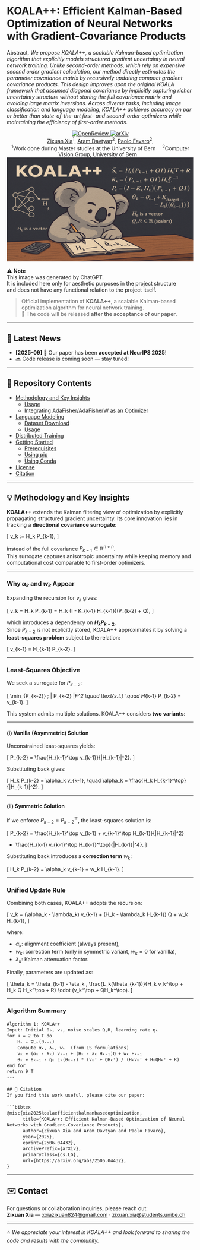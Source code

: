 # KOALA++: Efficient Kalman-Based Optimization of Neural Networks with Gradient-Covariance Products

Abstract, _We propose KOALA++, a scalable Kalman-based optimization algorithm that explicitly models structured gradient uncertainty in neural network training. Unlike second-order methods, which rely on expensive second order gradient calculation, our method directly estimates the parameter covariance matrix by recursively updating compact gradient covariance products. This design improves upon the original KOALA framework that assumed diagonal covariance by implicitly capturing richer uncertainty structure without storing the full covariance matrix and avoiding large matrix inversions. Across diverse tasks, including image classification and language modeling, KOALA++ achieves accuracy on par or better than state-of-the-art first- and second-order optimizers while maintaining the efficiency of first-order methods._ 

<center>
<a href="https://openreview.net/group?id=NeurIPS.cc/2025/Conference/Authors&referrer=%5BHomepage%5D(%2F)" target="_blank">
    <img alt="OpenReview" src="https://img.shields.io/badge/OpenReview-KOALA++-blue?logo=openreview" height="30" />
</a>
<a href="https://arxiv.org/abs/2506.04432" target="_blank">
    <img alt="arXiv" src="https://img.shields.io/badge/arXiv-KOALA++-red?logo=arxiv" height="30" />
<div>
    <a href="https://sumxiaa.github.io/" target="_blank">Zixuan Xia</a><sup>1</sup>,</span>
    <a href="https://araachie.github.io/" target="_blank">Aram Davtyan</a><sup>2</sup>, </span>
    <a href="https://www.cvg.unibe.ch/people/favaro" target="_blank">Paolo Favaro</a><sup>2</sup>,</span>
</div>
<div>
    <sup>1</sup>Work done during Master studies at the University of Bern&emsp;
    <sup>2</sup>Computer Vision Group, University of Bern&emsp;
</div>
</center>
<center>
    <img src="img/KOALA++.png" alt="Overview of Project" width="100%" height="280"/>
</center>

⚠️ **Note**  
This image was generated by ChatGPT.  
It is included here only for aesthetic purposes in the project structure  
and does not have any functional relation to the project itself.


> Official implementation of **KOALA++**, a scalable Kalman-based optimization algorithm for neural network training.  
> 📢 The code will be released **after the acceptance of our paper**.

---
## 📰 Latest News
- **[2025-09]** 🎉 Our paper has been **accepted at NeurIPS 2025**!  
- 🔜 Code release is coming soon — stay tuned!

---
## 📁 Repository Contents

- [Methodology and Key Insights](#💡-methodology-and-key-insights)
    - [Usage](#🎯-usage)
    - [Integrating AdaFisher/AdaFisherW as an Optimizer](#🔗-integrating-adafisheradafisherw-as-an-optimizer)
- [Language Modeling](#📖-language-modeling)
    - [Dataset Download](#dataset-download)
    - [Usage](#🎯-usage-1)
- [Distributed Training](#⚡️-distributed-training)
- [Getting Started](#🌟-getting-started)
    - [Prerequisites](#prerequisites)
    - [Using pip](#using-pip)
    - [Using Conda](#using-conda)
- [License](#📜-license)
- [Citation](#📖-citation)

---
## 💡 Methodology and Key Insights

**KOALA++** extends the Kalman filtering view of optimization by explicitly propagating structured gradient uncertainty. Its core innovation lies in tracking a **directional covariance surrogate**:  

\[
v_k := H_k P_{k-1},
\]

instead of the full covariance $P_{k-1} \in \mathbb{R}^{n \times n}$.  
This surrogate captures anisotropic uncertainty while keeping memory and computational cost comparable to first-order optimizers.

---

### Why $\alpha_k$ and $w_k$ Appear
Expanding the recursion for $v_k$ gives:

\[
v_k = H_k P_{k-1} = H_k (I - K_{k-1} H_{k-1})(P_{k-2} + Q),
\]

which introduces a dependency on **$H_k P_{k-2}$**.  
Since $P_{k-2}$ is not explicitly stored, KOALA++ approximates it by solving a **least-squares problem** subject to the relation:

\[
v_{k-1} = H_{k-1} P_{k-2}.
\]

---

### Least-Squares Objective
We seek a surrogate for $P_{k-2}$:

\[
\min_{P_{k-2}} \; \| P_{k-2} \|_F^2 
\quad \text{s.t.} \quad H_{k-1} P_{k-2} = v_{k-1}.
\]

This system admits multiple solutions. KOALA++ considers **two variants**:

---

#### (i) Vanilla (Asymmetric) Solution
Unconstrained least-squares yields:

\[
P_{k-2} = \frac{H_{k-1}^\top v_{k-1}}{\|H_{k-1}\|^2}.
\]

Substituting back gives:

\[
H_k P_{k-2} = \alpha_k v_{k-1}, 
\quad \alpha_k = \frac{H_k H_{k-1}^\top}{\|H_{k-1}\|^2}.
\]

---

#### (ii) Symmetric Solution
If we enforce $P_{k-2} = P_{k-2}^\top$, the least-squares solution is:

\[
P_{k-2} =
\frac{H_{k-1}^\top v_{k-1} + v_{k-1}^\top H_{k-1}}{\|H_{k-1}\|^2}
- \frac{H_{k-1} v_{k-1}^\top H_{k-1}^\top}{\|H_{k-1}\|^4}.
\]

Substituting back introduces a **correction term** $w_k$:

\[
H_k P_{k-2} = \alpha_k v_{k-1} + w_k H_{k-1}.
\]

---

### Unified Update Rule
Combining both cases, KOALA++ adopts the recursion:

\[
v_k = (\alpha_k - \lambda_k) v_{k-1} 
      + (H_k - \lambda_k H_{k-1}) Q 
      + w_k H_{k-1},
\]

where:
- $\alpha_k$: alignment coefficient (always present),  
- $w_k$: correction term (only in symmetric variant, $w_k=0$ for vanilla),  
- $\lambda_k$: Kalman attenuation factor.  

Finally, parameters are updated as:

\[
\theta_k = \theta_{k-1} - 
\eta_k \, \frac{L_k(\theta_{k-1})}{H_k v_k^\top + H_k Q H_k^\top + R} \cdot (v_k^\top + QH_k^\top).
\]

---

### Algorithm Summary
```pseudo
Algorithm 1: KOALA++
Input: Initial θ₀, v₁, noise scales Q,R, learning rate ηₖ
for k = 2 to T do
    Hₖ ← ∇Lₖ(θₖ₋₁)
    Compute αₖ, λₖ, wₖ  (from LS formulations)
    vₖ ← (αₖ - λₖ) vₖ₋₁ + (Hₖ - λₖ Hₖ₋₁)Q + wₖ Hₖ₋₁
    θₖ ← θₖ₋₁ - ηₖ Lₖ(θₖ₋₁) * (vₖᵀ + QHₖᵀ) / (Hₖvₖᵀ + HₖQHₖᵀ + R)
end for
return θ_T
---

## 📖 Citation
If you find this work useful, please cite our paper:

```bibtex
@misc{xia2025koalaefficientkalmanbasedoptimization,
      title={KOALA++: Efficient Kalman-Based Optimization of Neural Networks with Gradient-Covariance Products}, 
      author={Zixuan Xia and Aram Davtyan and Paolo Favaro},
      year={2025},
      eprint={2506.04432},
      archivePrefix={arXiv},
      primaryClass={cs.LG},
      url={https://arxiv.org/abs/2506.04432}, 
}

```

---

## ✉️ Contact
For questions or collaboration inquiries, please reach out:  
**Zixuan Xia** — xxiazixuan824@gmail.com · zixuan.xia@students.unibe.ch 

---

⭐️ *We appreciate your interest in KOALA++ and look forward to sharing the code and results with the community.*

